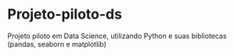 # Projeto-piloto-ds
Projeto piloto em Data Science, utilizando Python e suas bibliotecas (pandas, seaborn e matplotlib)
